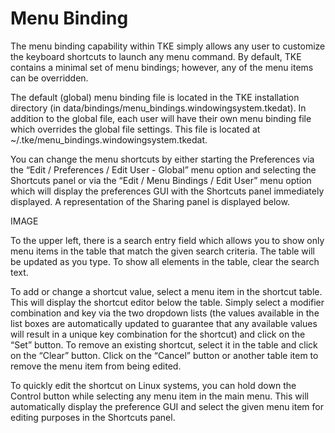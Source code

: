 # Menu Binding

The menu binding capability within TKE simply allows any user to customize the keyboard shortcuts to
launch any menu command. By default, TKE contains a minimal set of menu bindings; however, any of the
menu items can be overridden.

The default (global) menu binding file is located in the TKE installation directory (in
data/bindings/menu\_bindings.windowingsystem.tkedat). In addition to the global file, each user will
have their own menu binding file which overrides the global file settings. This file is located at
\~/.tke/menu_bindings.windowingsystem.tkedat.

You can change the menu shortcuts by either starting the Preferences via the
“Edit / Preferences / Edit User - Global” menu option and selecting the Shortcuts panel or via the
“Edit / Menu Bindings / Edit User” menu option which will display the preferences GUI with the
Shortcuts panel immediately displayed. A representation of the Sharing panel is displayed below.

IMAGE

To the upper left, there is a search entry field which allows you to show only menu items in the
table that match the given search criteria. The table will be updated as you type. To show all
elements in the table, clear the search text.

To add or change a shortcut value, select a menu item in the shortcut table. This will display the
shortcut editor below the table. Simply select a modifier combination and key via the two dropdown
lists (the values available in the list boxes are automatically updated to guarantee that any
available values will result in a unique key combination for the shortcut) and click on the “Set”
button. To remove an existing shortcut, select it in the table and click on the “Clear” button.
Click on the “Cancel” button or another table item to remove the menu item from being edited.

To quickly edit the shortcut on Linux systems, you can hold down the Control button while selecting
any menu item in the main menu. This will automatically display the preference GUI and select the
given menu item for editing purposes in the Shortcuts panel.
